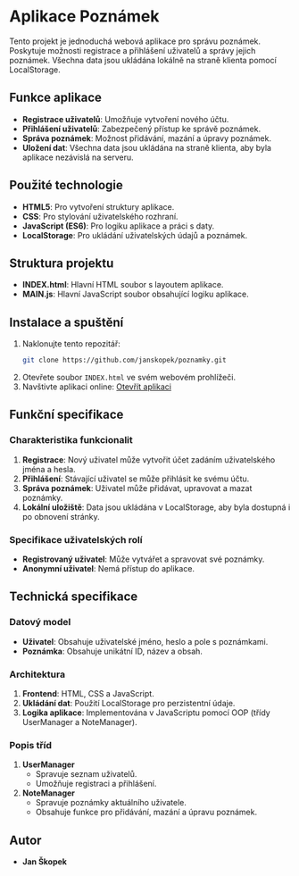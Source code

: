 # Aplikace Poznámek

Tento projekt je jednoduchá webová aplikace pro správu poznámek. Poskytuje možnosti registrace a přihlášení uživatelů a správy jejich poznámek. Všechna data jsou ukládána lokálně na straně klienta pomocí LocalStorage.

## Funkce aplikace

- **Registrace uživatelů**: Umožňuje vytvoření nového účtu.
- **Přihlášení uživatelů**: Zabezpečený přístup ke správě poznámek.
- **Správa poznámek**: Možnost přidávání, mazání a úpravy poznámek.
- **Uložení dat**: Všechna data jsou ukládána na straně klienta, aby byla aplikace nezávislá na serveru.

## Použité technologie

- **HTML5**: Pro vytvoření struktury aplikace.
- **CSS**: Pro stylování uživatelského rozhraní.
- **JavaScript (ES6)**: Pro logiku aplikace a práci s daty.
- **LocalStorage**: Pro ukládání uživatelských údajů a poznámek.

## Struktura projektu

- **INDEX.html**: Hlavní HTML soubor s layoutem aplikace.
- **MAIN.js**: Hlavní JavaScript soubor obsahující logiku aplikace.

## Instalace a spuštění

1. Naklonujte tento repozitář:
   ```bash
   git clone https://github.com/janskopek/poznamky.git
   ```
2. Otevřete soubor `INDEX.html` ve svém webovém prohlížeči.
3. Navštivte aplikaci online: [Otevřít aplikaci](https://kraken.pedf.cuni.cz/~skopekjan/GIT/INDEX.html)

## Funkční specifikace

### Charakteristika funkcionalit

1. **Registrace**: Nový uživatel může vytvořit účet zadáním uživatelského jména a hesla.
2. **Přihlášení**: Stávající uživatel se může přihlásit ke svému účtu.
3. **Správa poznámek**: Uživatel může přidávat, upravovat a mazat poznámky.
4. **Lokální uložiště**: Data jsou ukládána v LocalStorage, aby byla dostupná i po obnovení stránky.

### Specifikace uživatelských rolí

- **Registrovaný uživatel**: Může vytvářet a spravovat své poznámky.
- **Anonymní uživatel**: Nemá přístup do aplikace.

## Technická specifikace

### Datový model

- **Uživatel**: Obsahuje uživatelské jméno, heslo a pole s poznámkami.
- **Poznámka**: Obsahuje unikátní ID, název a obsah.

### Architektura

1. **Frontend**: HTML, CSS a JavaScript.
2. **Ukládání dat**: Použití LocalStorage pro perzistentní údaje.
3. **Logika aplikace**: Implementována v JavaScriptu pomocí OOP (třídy UserManager a NoteManager).

### Popis tříd

1. **UserManager**
   - Spravuje seznam uživatelů.
   - Umožňuje registraci a přihlášení.
2. **NoteManager**
   - Spravuje poznámky aktuálního uživatele.
   - Obsahuje funkce pro přidávání, mazání a úpravu poznámek.

## Autor

- **Jan Škopek**
